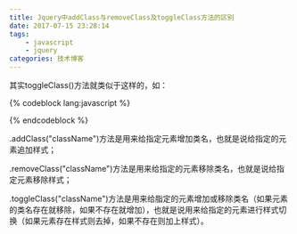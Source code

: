 ```yaml
---
title: Jquery中addClass与removeClass及toggleClass方法的区别
date: 2017-07-15 23:28:14
tags:
	- javascript
	- jquery
categories: 技术博客
---
```

其实toggleClass()方法就类似于这样的，如：  

{% codeblock lang:javascript %}
<script>
  $("test").toggleClass("className");
  
  //等同于
  if($("selector").hasClass("className")){
    $(this).removeClass("className");
  } else {
    $(this).addClass("className");
  }
  
  //也等同于
  $("selector").hasClass('className') ? $("selector").removeClass('className') : $("selector").addClass('className');
</script>
{% endcodeblock %}  
<!--more -->

.addClass("className")方法是用来给指定元素增加类名，也就是说给指定的元素追加样式；  

.removeClass("className")方法是用来给指定的元素移除类名，也就是说给指定元素移除样式；  

.toggleClass("className")方法是用来给脂定的元素增加或移除类名（如果元素的类名存在就移除，如果不存在就增加），也就是说用来给指定的元素进行样式切换（如果元素存在样式则去掉，如果不存在则加上样式）。